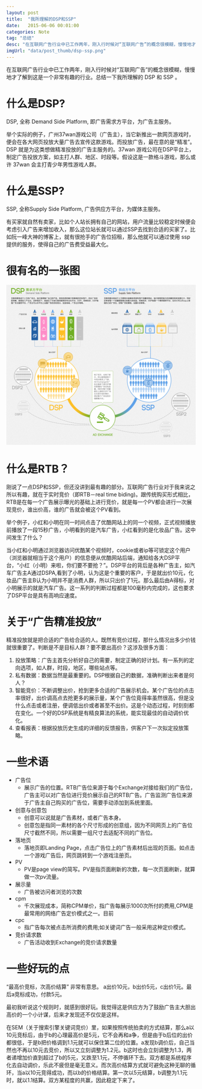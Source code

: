 ```yaml
---
layout: post
title:  "我所理解的DSP和SSP"
date:   2015-06-06 00:01:00
categories: Note
tag: "总结" 
desc: "在互联网广告行业中已工作两年，刚入行时候对“互联网广告”的概念很模糊，慢慢地才了解到这是一个非常有趣的行业。总结一下我所理解的 DSP 和 SSP "
imgUrl: "data/post_thumb/dsp-ssp.png"
---
```


在互联网广告行业中已工作两年，刚入行时候对“互联网广告”的概念很模糊，慢慢地才了解到这是一个非常有趣的行业。总结一下我所理解的 DSP 和 SSP 。

# 什么是DSP?

DSP, 全称 Demand Side Platform, 即广告需求方平台，为广告主服务。

举个实际的例子，广州37wan游戏公司（广告主），当它新推出一款网页游戏时，便会在各大网页投放大量广告去宣传这款游戏。而投放广告，最在意的是“精准”。
DSP 就是为这类想做精准投放的广告主服务的。37wan 游戏公司在DSP平台上，制定广告投放方案，如主打人群、地区、时段等。假设这是一款格斗游戏，那么或许 37wan 会主打青少年男性游戏人群。


# 什么是SSP?

SSP, 全称Supply Side Platform, 广告供应方平台，为媒体主服务。

有买家就自然有卖家，比如个人站长拥有自己的网站，用户流量比较稳定时候便会考虑引入广告来增加收入，那么这位站长就可以通过SSP去找到合适的买家了。比如阮一峰大神的博客上，就有很抢手的广告位招租，那么他就可以通过使用 ssp 提供的服务，使得自己的广告费受益最大化。

# 很有名的一张图

![rtb](/data/post_imgs/dsp-ssp.png)

# 什么是RTB？

刚说了一点DSP和SSP，但还没讲到最有趣的部分。互联网广告行业对于我来说之所以有趣，就在于实时竞价（即RTB－real time biding)。跟传统购买形式相比，RTB是在每一个广告展示曝光的基础上进行竞价，就是每一个PV都会进行一次展现竞价，谁出价高，谁的广告就会被这个PV看到。

举个例子，小红和小明在同一时间点击了优酷网站上的同一个视频，正式视频播放前播放了一段15秒广告，小明看到的是汽车广告，小红看到的是化妆品广告。这中间发生了什么？

当小红和小明通过浏览器访问优酷某个视频时，cookie或者ip等可锁定这个用户（浏览器就相当于这个用户）的信息便从优酷网站后端，通知给各大DSP平台，“小红（小明）来啦，你们要不要抢？”。DSP平台的背后是各种广告主，如汽车广告主A通过DSPA,看到了小明，认为这是个重要的客户，于是就出价10元，化妆品广告主B认为小明并不是消费人群，所以只出价了1元。那么最后由A得标，对小明展示的就是汽车广告。这一系列的判断过程都是100毫秒内完成的，这也要求了DSP平台是具有高响应速度。
 

# 关于“广告精准投放”

精准投放就是把合适的广告给合适的人。既然有竞价过程，那什么情况出多少价钱就很重要了。判断是不是目标人群？要不要出高价？这涉及很多方面：

1. 投放策略：广告主首先分析好自己的需要，制定正确的好计划。有一系列的定向选项，如人群，时段，地区，哪些站点等。
2. 私有数据：数据当然是最重要的。DSP根据自己的数据，准确判断出来者是何人？
3. 智能竞价：不断调整出价，抢到更多合适的广告展示机会。某个广告位的点击率很好，出价调高点去抢更多的展示量，某个广告位竟得率虽然很高，但是没什么点击或者注册，便调低出价或者甚至不出价。这是个动态过程，时刻刻都在变化。一个好的DSP系统是有精良算法的系统，能实现最佳的自动调价优化。
4. 查看报表：根据投放历史生成的详细的反馈报告，供客户下一次拟定投放策略。

# 一些术语

- 广告位
	- 展示广告的位置。RTB广告位来源于每个Exchange对接给我们的广告位，广告主可以对广告位进行竞价展示自己的RTB广告。广告监测广告位来源于广告主自己购买的广告位，需要手动添加到系统里面。
- 创意与创意包
	- 创意可以说就是广告素材，或者广告本身。
	- 创意包是指同一素材的各个尺寸形成的创意组，因为不同网页上的广告位尺寸截然不同，所以需要一组尺寸去适配不同的广告位。
- 落地页
	- 落地页即Landing Page，点击广告位上的广告素材后出现的页面。如点击一个游戏广告后，网页跳转到一个游戏注册页。
- PV
	- PV是page view的简写。PV是指页面刷新的次数，每一次页面刷新，就算做一次pv流量。
- 展示量 
	- 广告被访问者浏览的次数 
- cpm
	- 千次展现成本，简称CPM单价，指广告每展示1000次所付的费用,CPM是最常用的网络广告定价模式之一。目前
- cpc
	- 指广告每次被点击所消费的费用;如关键词广告一般采用这种定价模式。
- 竞价请求数
	- 广告活动收到Exchange的竞价请求数量

# 一些好玩的点

“最高价竞标，次高价结算” 非常有意思。 a出价10元，b出价5元，c出价1元。最后a竞标成功，付款5元。

最初我听说这个规则时，就感到很好玩。我觉得这是供应方为了鼓励广告主大胆出高价的一个小计谋，后来才发现还不仅仅是这样。

在SEM（关于搜索引擎关键词竞价）里，如果按照传统拍卖的方式结算，那么a以10元竞标后，由于b的心理最高价是5元，它不会再和a争，但是由于b后位的出价都很低，于是b把价格调到1.1元就可以保住第二位的位置。a发现b调价后，自己当然也不再以10元去竞价，所以又立刻调整为1.2元。b这时也会立刻调整为1.3，两者递增加价直到超过了b的5元，又跌至1.1元，不停循环下去。双方都是系统程序化去自动调价，乐此不疲但是毫无意义。而次高价结算方式就可避免这种无聊的循环，当a以10元竞得成功，而以b的价格结算。第一次以5元结算，b调整为1.1元时，就以1.1结算。双方某程度的共赢，因此稳定下来了。















